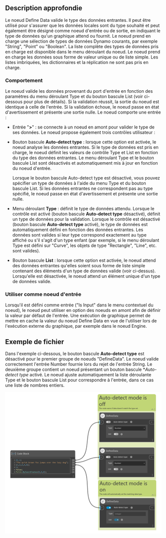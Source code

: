 ## Description approfondie

Le noeud Define Data valide le type des données entrantes. Il peut être utilisé pour s'assurer que les données locales sont du type souhaité et peut également être désigné comme noeud d'entrée ou de sortie, en indiquant le type de données qu'un graphique attend ou fournit. Le noeud prend en charge une sélection de types de données Dynamo courants, par exemple "String", "Point" ou "Boolean". La liste complète des types de données pris en charge est disponible dans le menu déroulant du noeud. Le noeud prend en charge les données sous forme de valeur unique ou de liste simple. Les listes imbriquées, les dictionnaires et la réplication ne sont pas pris en charge.

### Comportement

Le noeud valide les données provenant du port d'entrée en fonction des paramètres du menu déroulant Type et du bouton bascule List (voir ci-dessous pour plus de détails). Si la validation réussit, la sortie du noeud est identique à celle de l'entrée. Si la validation échoue, le noeud passe en état d'avertissement et présente une sortie nulle.
Le noeud comporte une entrée :

-   Entrée "**>**" : se connecte à un noeud en amont pour valider le type de ses données.
    Le noeud propose également trois contrôles utilisateur :
-   Bouton bascule **Auto-detect type** : lorsque cette option est activée, le noeud analyse les données entrantes. Si le type de données est pris en charge, le noeud définit les valeurs de contrôle Type et List en fonction du type des données entrantes. Le menu déroulant Type et le bouton bascule List sont désactivés et automatiquement mis à jour en fonction du noeud d'entrée.

    Lorsque le bouton bascule Auto-detect type est désactivé, vous pouvez spécifier un type de données à l'aide du menu Type et du bouton bascule List. Si les données entrantes ne correspondent pas au type spécifié, le noeud passe en état d'avertissement et présente une sortie nulle.
-   Menu déroulant **Type** : définit le type de données attendu. Lorsque le contrôle est activé (bouton bascule **Auto-detect type** désactivé), définit un type de données pour la validation. Lorsque le contrôle est désactivé (bouton bascule **Auto-detect type** activé), le type de données est automatiquement défini en fonction des données entrantes. Les données sont valides si leur type correspond exactement au type affiché ou s'il s'agit d'un type enfant (par exemple, si le menu déroulant Type est défini sur "Curve", les objets de type "Rectangle", "Line", etc. sont valides).
- Bouton bascule **List** : lorsque cette option est activée, le noeud attend des données entrantes qu'elles soient sous forme de liste simple contenant des éléments d'un type de données valide (voir ci-dessus). Lorsqu'elle est désactivée, le noeud attend un élément unique d'un type de données valide.

### Utiliser comme noeud d'entrée

Lorsqu'il est défini comme entrée ("Is Input" dans le menu contextuel du noeud), le noeud peut utiliser en option des noeuds en amont afin de définir la valeur par défaut de l'entrée. Une exécution de graphique permet de mettre en cache la valeur du noeud Define Data en vue de l'utiliser lors de l'exécution externe du graphique, par exemple dans le noeud Engine.

## Exemple de fichier

Dans l'exemple ci-dessous, le bouton bascule **Auto-detect type** est désactivé pour le premier groupe de noeuds "DefineData". Le noeud valide correctement l'entrée Number fournie lors du rejet de l'entrée String. Le deuxième groupe contient un noeud présentant un bouton bascule **Auto-detect type* activé. Le noeud ajuste automatiquement la liste déroulante Type et le bouton bascule List pour correspondre à l'entrée, dans ce cas une liste de nombres entiers.

![Define_Data](./CoreNodeModels.DefineData_img.png)
